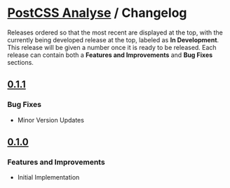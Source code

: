 # [PostCSS Analyse](./README.md) / Changelog

Releases ordered so that the most recent are displayed at the top, with the currently being developed release at the top, labeled as **In Development**. This release will be given a number once it is ready to be released. Each release can contain both a **Features and Improvements** and **Bug Fixes** sections.

## [0.1.1](https://github.com/dbtedman/postcss-analyse/releases/tag/0.1.1)

### Bug Fixes

-   Minor Version Updates

## [0.1.0](https://github.com/dbtedman/postcss-analyse/releases/tag/0.1.0)

### Features and Improvements

-   Initial Implementation
